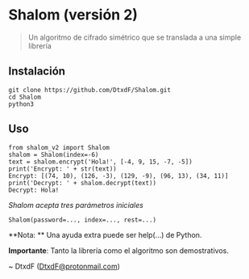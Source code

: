 # Shalom (versión 2)

> Un algoritmo de cifrado simétrico que se translada a una simple librería

## Instalación

```
git clone https://github.com/DtxdF/Shalom.git
cd Shalom
python3
```

## Uso

```
from shalom_v2 import Shalom
shalom = Shalom(index=-6)
text = shalom.encrypt('Hola!', [-4, 9, 15, -7, -5])
print('Encrypt: ' + str(text))
Encrypt: [(74, 10), (126, -3), (129, -9), (96, 13), (34, 11)]
print('Decrypt: ' + shalom.decrypt(text))
Decrypt: Hola!
```

*Shalom acepta tres parámetros iniciales*

```
Shalom(password=..., index=..., rest=...)
```

**Nota: ** Una ayuda extra puede ser help(...) de Python.

**Importante**: Tanto la librería como el algoritmo son demostrativos.

~ DtxdF (DtxdF@protonmail.com)
